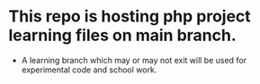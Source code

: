# This repo is hosting php project learning files on main branch.
* A learning branch which may or may not exit will be used for experimental code and school work. 
